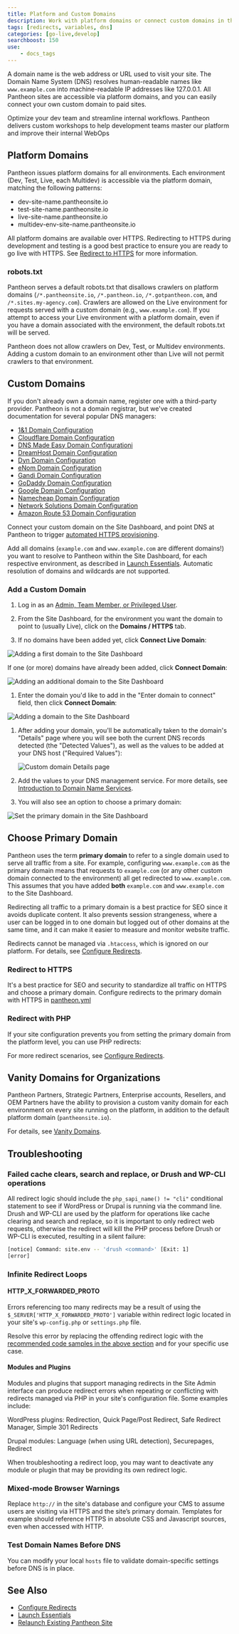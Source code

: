 ```yaml
---
title: Platform and Custom Domains
description: Work with platform domains or connect custom domains in the Site Dashboard, then redirect requests via PHP to standardize traffic on HTTPS and a primary domain.
tags: [redirects, variables, dns]
categories: [go-live,develop]
searchboost: 150
use:
    - docs_tags
---
```

A domain name is the web address or URL used to visit your site. The Domain Name System (DNS) resolves human-readable names like `www.example.com` into machine-readable IP addresses like 127.0.0.1. All Pantheon sites are accessible via platform domains, and you can easily connect your own custom domain to paid sites.

<Enablement title="Get WebOps Training" link="https://pantheon.io/agencies/learn-pantheon?docs" campaign="docs-webops">

Optimize your dev team and streamline internal workflows. Pantheon delivers custom workshops to help development teams master our platform and improve their internal WebOps

</Enablement>

## Platform Domains
Pantheon issues platform domains for all environments. Each environment (Dev, Test, Live, each Multidev) is accessible via the platform domain, matching the following patterns:

- dev-site-name.pantheonsite.io
- test-site-name.pantheonsite.io
- live-site-name.pantheonsite.io
- multidev-env-site-name.pantheonsite.io

All platform domains are available over HTTPS. Redirecting to HTTPS during development and testing is a good best practice to ensure you are ready to go live with HTTPS. See [Redirect to HTTPS](/redirects/#redirect-to-https) for more information.

### robots.txt
Pantheon serves a default robots.txt that disallows crawlers on platform domains (`/*.pantheonsite.io`, `/*.pantheon.io`, `/*.gotpantheon.com`, and `/*.sites.my-agency.com`). Crawlers are allowed on the Live environment for requests served with a custom domain (e.g., `www.example.com`). If you attempt to access your Live environment with a platform domain, even if you have a domain associated with the environment, the default robots.txt will be served.

Pantheon does not allow crawlers on Dev, Test, or Multidev environments. Adding a custom domain to an environment other than Live will not permit crawlers to that environment.

## Custom Domains
If you don't already own a domain name, register one with a third-party provider. Pantheon is not a domain registrar, but we've created documentation for several popular DNS managers:

<Accordion title="DNS Host-Specific Instructions" id="host-specific2" icon="info-sign">

 - [1&1 Domain Configuration](/1-and-1)
 - [Cloudflare Domain Configuration](/cloudflare)
 - [DNS Made Easy Domain Configurationi](/dns-made-easy)
 - [DreamHost Domain Configuration](/dreamhost)
 - [Dyn Domain Configuration](/dyn)
 - [eNom Domain Configuration](/enom)
 - [Gandi Domain Configuration](/gandi)
 - [GoDaddy Domain Configuration](/godaddy)
 - [Google Domain Configuration](/google)
 - [Namecheap Domain Configuration](/namecheap)
 - [Network Solutions Domain Configuration](/network-solutions)
 - [Amazon Route 53 Domain Configuration](/route53)

</Accordion>

Connect your custom domain on the Site Dashboard, and point DNS at Pantheon to trigger [automated HTTPS provisioning](/https).

<Partial file="tables/custom-domains-limit.md" />

<Alert title="Note" type="info">

Add all domains (`example.com` and `www.example.com` are different domains!) you want to resolve to Pantheon within the Site Dashboard, for each respective environment, as described in [Launch Essentials](/guides/launch). Automatic resolution of domains and wildcards are not supported.

</Alert>

### Add a Custom Domain

<Partial file="secure-only-tlds.md" />

1. Log in as an [Admin, Team Member, or Privileged User](/change-management#roles-and-permissions).

1. From the Site Dashboard, for the environment you want the domain to point to (usually Live), click on the <em class="fa fa-home"></em>**Domains / HTTPS** tab.

1. If no domains have been added yet, click **Connect Live Domain**:

  ![Adding a first domain to the Site Dashboard](../images/dashboard/add-first-domain.png)

  If one (or more) domains have already been added, click **Connect Domain**:

  ![Adding an additional domain to the Site Dashboard](../images/dashboard/add-additional-domains.png)

1. Enter the domain you'd like to add in the "Enter domain to connect" field, then click **Connect Domain**:

  ![Adding a domain to the Site Dashboard](../images/dashboard/connect-custom-domain.png)

1. After adding your domain, you'll be automatically taken to the domain's "Details" page where you will see both the current DNS records detected (the "Detected Values"), as well as the values to be added at your DNS host ("Required Values"):

   ![Custom domain Details page](../images/dashboard/details-page.png)

1. Add the values to your DNS management service. For more details, see [Introduction to Domain Name Services](/dns).

1. You will also see an option to choose a primary domain:

  ![Set the primary domain in the Site Dashboard](../images/dashboard/choose-primary-domain.png)

## Choose Primary Domain
Pantheon uses the term **primary domain** to refer to a single domain used to serve all traffic from a site. For example, configuring `www.example.com` as the primary domain means that requests to `example.com` (or any other custom domain connected to the environment) all get redirected to `www.example.com`. This assumes that you have added **both** `example.com` and `www.example.com` to the Site Dashboard.

Redirecting all traffic to a primary domain is a best practice for SEO since it avoids duplicate content. It also prevents session strangeness, where a user can be logged in to one domain but logged out of other domains at the same time, and it can make it easier to measure and monitor website traffic.

<Alert title="Note" type="info">

Redirects cannot be managed via `.htaccess`, which is ignored on our platform. For details, see [Configure Redirects](/redirects/#php-vs-htaccess).

</Alert>

<Partial file="primary-domain.md" />

<Partial file="remove-primary-domain.md" />

### Redirect to HTTPS
It's a best practice for SEO and security to standardize all traffic on HTTPS and choose a primary domain. Configure redirects to the primary domain with HTTPS in [pantheon.yml](/pantheon-yml#enforce-https--hsts)

### Redirect with PHP
If your site configuration prevents you from setting the primary domain from the platform level, you can use PHP redirects:

<Accordion title="PHP Redirection" >

<Partial file="_redirects.md" />

</Accordion>

For more redirect scenarios, see [Configure Redirects](/redirects).

## Vanity Domains for Organizations
Pantheon Partners, Strategic Partners, Enterprise accounts, Resellers, and OEM Partners have the ability to provision a custom vanity domain for each environment on every site running on the platform, in addition to the default platform domain (`pantheonsite.io`).

For details, see [Vanity Domains](/vanity-domains).

## Troubleshooting

### Failed cache clears, search and replace, or Drush and WP-CLI operations
All redirect logic should include the `php_sapi_name() != "cli"` conditional statement to see if WordPress or Drupal is running via the command line. Drush and WP-CLI are used by the platform for operations like cache clearing and search and replace, so it is important to only redirect web requests, otherwise the redirect will kill the PHP process before Drush or WP-CLI is executed, resulting in a silent failure:

```bash
[notice] Command: site.env -- 'drush <command>' [Exit: 1]
[error]
```


### Infinite Redirect Loops
#### HTTP_X_FORWARDED_PROTO
Errors referencing too many redirects may be a result of using the ` $_SERVER['HTTP_X_FORWARDED_PROTO']` variable within redirect logic located in your site's `wp-config.php` or `settings.php` file.

Resolve this error by replacing the offending redirect logic with the [recommended code samples in the above section](#redirect-to-https-and-the-primary-domain) and for your specific use case.

#### Modules and Plugins
Modules and plugins that support managing redirects in the Site Admin interface can produce redirect errors when repeating or conflicting with redirects managed via PHP in your site's configuration file. Some examples include:

WordPress plugins: Redirection, Quick Page/Post Redirect, Safe Redirect Manager, Simple 301 Redirects

Drupal modules: Language (when using URL detection), Securepages, Redirect

When troubleshooting a redirect loop, you may want to deactivate any module or plugin that may be providing its own redirect logic.

### Mixed-mode Browser Warnings
Replace `http://` in the site's database and configure your CMS to assume users are visiting via HTTPS and the site’s primary domain. Templates for example should reference HTTPS in absolute CSS and Javascript sources, even when accessed with HTTP.

<Partial file="cname-workaround.md" />

### Test Domain Names Before DNS
You can modify your local `hosts` file to validate domain-specific settings before DNS is in place.

<Partial file="_hosts-file.md" />


## See Also
- [Configure Redirects](/redirects)
- [Launch Essentials](/guides/launch)
- [Relaunch Existing Pantheon Site](/relaunch)
